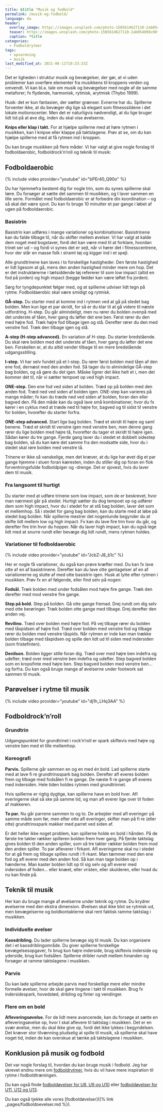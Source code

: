 ```yaml
---
title: &title "Musik og fodbold"
permalink: /musik-og-fodbold/
language: da
header:
  overlay_image: https://images.unsplash.com/photo-1585614627110-2ab054898c00?ixid=MnwxMjA3fDB8MHxwaG90by1wYWdlfHx8fGVufDB8fHx8&ixlib=rb-1.2.1&auto=format&fit=crop&h=600&w=1200&q=10
  teaser: https://images.unsplash.com/photo-1585614627110-2ab054898c00?ixid=MnwxMjA3fDB8MHxwaG90by1wYWdlfHx8fGVufDB8fHx8&ixlib=rb-1.2.1&auto=format&fit=crop&h=300&w=400&q=10
  caption: *title
categories:
  - Fodboldrytmer
tags:
  - opvarmning
  - musik
last_modified_at: 2021-06-11T10:33:33Z
---
```


Det er ligheden i struktur musik og bevægelser, der gør, at vi uden problemer kan
overføre elementer fra musikkens til kroppens verden og omvendt. Vi kan bl.a. tale
om musik og bevægelser med nogle af de samme metaforer; fx flydende, harmonisk,
rytmisk, arytmisk (Thybo 1999).

Husk: det er kun fantasien, der sætter grænser. Evnerne har du. Spillerne forventer ikke,
at du bevæger dig lige så elegant som fitnesssildene i det lokale motionscenter. Men
det er naturligvis nødvendigt, at du lige bruger lidt tid på at øve dig, inden du skal vise
øvelserne.

**Knips eller klap i takt.** For at hjælpe spillerne med at høre rytmen i musikken, kan I
knipse eller klappe på taktslagene. Prøv at se, om du kan hjælpe spillerne med at få
rytmen ind i kroppen.

Du kan bruge musikken på flere måder. Vi har valgt at give nogle forslag til
fodboldaerobic, fodboldrock’n’roll og teknik til musik:

## Fodboldaerobic

{% include video provider="youtube" id="bPEr40_Q90o" %}

Du har hjemmefra bestemt dig for nogle trin, som
du synes spillerne skal lære. Du forsøger at sætte det
sammen til musikken, og I laver sammen en lille serie.
Formålet med fodboldaerobic er at forbedre din
koordination – og så skal det være sjovt. Du kan fx
bruge 10 minutter et par gange i løbet af ugen på
fodboldaerobic.

### Basistrin

Basistrin kan udføres i mange variationer og kombinationer. Basistrinene kan du
falde tilbage til, når du skifter mellem øvelser. Vi har valgt at kalde dem noget med
bogstaver, fordi det kan være med til at forklare, hvordan trinet ser ud – og fordi vi
synes det er sejt, når vi hører det i fitnesscentrene, hvor der står en masse folk i stramt
tøj og kigger ind i et spejl.

Alle grundtrinene kan laves i to forskellige hastigheder. Den første hastighed er
lidt ligesom at gå, mens den anden hastighed minder mere om hop. Det er det
instruktørerne i tætsiddende tøj refererer til som low impact (altid en fod på jorden)
og high impact (begge fødder kan være løftet fra jorden).

Sørg for tyngdepunktet følger med, og at spillerne udviser lidt tegn på rytme.
Fodboldaerobic skal være smidigt og rytmisk.

**GÅ-step.** Du starter med at komme ind i rytmen ved at gå på stedet bag bolden. Men
kun lige et par skridt, for så er du klar til at gå videre til næste udfordring.
H-step. Du går almindeligt, men nu rører du bolden ovenpå med det underste af
tåen, hver gang du løfter det ene ben. Først rører du den med højre fod. Træk højre fod
tilbage igen og stå. Derefter rører du den med venstre fod. Træk den tilbage igen og
stå.

**A-step (H-step advanced).** En variation af H-step. Du starter bredstående. Du skal røre
bolden med det underste af tåen, hver gang du løfter det ene ben. Forskellen er, at du
altid vender tilbage til en mere bredstående udgangsstilling.

**I-step.** Vi har selv fundet på et I-step. Du rører først bolden med tåen af den ene fod,
dernæst med den anden fod. Så tager du to almindelige GÅ-step bag bolden, og så
gøre du det igen. Måske ligner det ikke helt et i, men det kommer det til, når vi sætter
tempoet op ved high impact.

**ONE-step.** Den ene fod ved siden af bolden. Træd op på bolden med den anden fod.
Træd ned ved siden af bolden igen. ONE-step kan varieres på mange måder; fx kan du
træde ned ved siden af bolden, foran den eller bagved den. På den måde kan du også
lave små kombinationer, hvor du fx kører i en cyklus med at træde ned til højre for,
bagved og til sidst til venstre for bolden, hvorefter du starter forfra.

**ONE-step advanced.** Start lige bag bolden. Træd et skridt til højre og saml benene. Træd
et skridt til venstre igen med venstre ben, men denne gang rører du lige bolden med
højre tå, hvorefter du tager et skridt til højre igen. Sådan kører du tre gange. Fjerde
gang laver du i stedet et dobbelt sidestep bag bolden, så du kan køre det samme fra
den modsatte side, hvor du i stedet skal røre bolden med venstre tå.

Trinene er ikke så vanskelige, men det kræver, at du lige har øvet dig et par gange
hjemme i stuen foran kæresten, inden du stiller dig op foran en flok forventningsfulde
fodboldpiger og -drenge. Det er sjovest, hvis du laver dem til musik.

### Fra langsomt til hurtigt

Du starter med at udføre trinene som low impact, som de er beskrevet, hvor man
nærmest går på stedet. Hurtigt sætter du dog tempoet op og udfører dem som high
impact, hvor du i stedet for at stå bag bolden, laver det som et mellemhop. Så i stedet
for gang bag bolden, kan du starte med at løbe på stedet bag bolden.
Når spillerne mestrer det nogenlunde begynder du at skifte lidt mellem low og high
impact. Fx kan du lave fire trin hvor du går, og derefter fire trin hvor du hopper. Når
du laver high impact, kan du også lege lidt med at snurre rundt eller bevæge dig lidt
rundt, mens rytmen holdes.

### Variationer til fodboldaerobic

{% include video provider="youtube" id="JcbZ-J8_b1c" %}

Her er nogle få variationer, du også kan prøve kræfter med. Du kan fx lave otte af en af
basistrinene. Derefter kan du lave otte gentagelser af en af variationerne og slutte af
med otte basistrin igen. Husk at lytte efter rytmen i musikken. Prøv fx en af følgende,
eller find selv på nogen:

**Fodsål.** Træk bolden med under fodsålen mod højre fire gange. Træk den derefter med
mod venstre fire gange.

**Step på bold.** Step på bolden. Gå otte gange fremad. Drej rundt om dig selv med otte
berøringer. Træk bolden otte gange med tilbage. Drej derefter den anden vej.

**Revilino.** Træd over bolden med højre fod. På vej tilbage rører du bolden med tåspidsen
af højre fod. Træd over bolden med venstre fod og tilbage rører du bolden med venstre
tåspids. Når rytmen er inde kan man trække bolden tilbage med tåspidsen og spille
den lidt ud til siden med indersiden (som fristefinten).

**Denilson.** Bolden ligger stille foran dig. Træd over med højre ben indefra og udefter;
træd over med venstre ben indefra og udefter. Step bagved bolden som en kropsfinte
med højre ben. Step bagved bolden med venstre ben... og forfra.
Du kan også bruge mange af øvelserne under footwork sat sammen til musik.

## Parøvelser i rytme til musik

{% include video provider="youtube" id="dj1h_LHq3AA" %}

## Fodboldrock’n’roll

### Grundtrin

Udgangspunktet for grundtrinet i rock’n’roll er spark skiftevis med højre og venstre
ben med et lille mellemhop.

### Koreografi

**Parvis.** Spillerne går sammen en og en med én bold. Lad spillerne starte med at lave
fi re grundtrinsspark bag bolden. Derefter afl everes bolden frem og tilbage med
fodsålen fi re gange. De næste fi re gange afl everes med indersiden. Hele tiden holdes
rytmen med grundtrinnet.

Hvis spillerne er rigtig dygtige, kan spillerne have en bold hver. Afl everingerne skal så
ske på samme tid, og man afl everer lige over til foden af makkeren.

**To par.** Nu går parrene sammen to og to. De arbejder med afl everinger på
samme måde som før, men efter otte afl everinger, skifter man på fi re (eller otte)
grundtrinsspark makker med parret ved siden af.

Er det heller ikke noget problem, kan spillerne holde en bold i hånden. På de første tre
takter rækker spilleren bolden frem hver gang. På fjerde taktslag gives bolden til den
anden spiller, som så tre takter rækker bolden frem mod den anden spiller.
To par afleverer i firkant. Afl everingerne skal nu i stedet for at gå frem og tilbage
spilles rundt i fi rkant. Man tæmmer med den ene fod og afl everer med den anden fod.
Så kan man tage bolden op i hænderne. Man kaster bolden lidt op til sig selv og
afl everer med indersiden af foden... eller knæet, eller vristen, eller skulderen, eller hvad
du nu kan finde på.

## Teknik til musik

Her kan du bruge mange af øvelserne under teknik og rytme. Du krydrer øvelserne
med den ekstra dimension. Øvelsen skal ikke blot se rytmisk ud, men bevægelserne og
boldkontakterne skal rent faktisk ramme taktslag i musikken.

### Individuelle øvelser

**Kaosdribling.** Du lader spillerne bevæge sig til musik. Du kan organisere det i et
kaosdriblingområde. Du giver spillerne forskellige bevægelsesopgaver, fx brug kun
højre inderside, brug skiftevis inderside og yderside, brug kun fodsålen. Spillerne
dribler rundt mellem hinanden og forsøger at ramme taktslagene i musikken.

### Parvis

Du kan lade spillerne arbejde parvis med forskellige mere eller mindre formelle øvelser,
hvor de skal gøre tingene i takt til musikken. Brug fx indersidespark, hovedstød,
dribling og finter og vendinger.

### Flere om en bold

**Afleveringsøvelse.** For de lidt mere avancerede, kan du forsøge at sætte en
afleveringsøvelse op, hvor I skal aflevere til taktslag i musikken. Det er en svær
øvelse, men du skal ikke give op, fordi det ikke lykkes i begyndelsen. Det kræver stor
tilvænning pludselig at spille til musik, så spillerne skal have noget tid, inden de kan
overskue at tænke på taktslagene i musikken.

## Konklusion på musik og fodbold

Det var nogle forslag til, hvordan du kan bruge musik i fodbold. Jeg har skrevet endnu mere om [fodboldrytmer](/fodboldrytmer/), hvis du vil have mere inspiration til rytme i fodboldtræningen.

Du kan også finde [fodboldøvelser for U8, U9 og U10](/fodboldovelser-8-10-aar/) eller [fodboldøvelser for U11, U12 og U13](/fodboldovelser-10-12-aar/).

Du kan også tjekke alle vores [fodboldøvelser]({% link _pages/fodboldoevelser.md %}).
